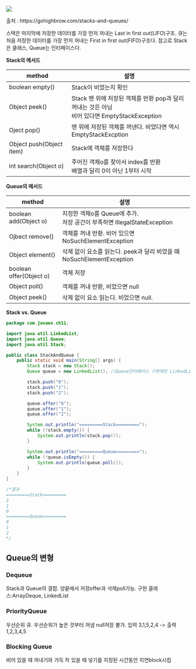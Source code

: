 
![](https://images.velog.io/images/cocodori/post/bf6c949d-2a2e-4f7d-9e31-1ac6582ac82b/1_GNA2E1NFiJMc6cTHHPa6kw.png)
<figcaption>출처 : https://gohighbrow.com/stacks-and-queues/</figcaption>

스택은 마지막에 저장한 데이터를 가장 먼저 꺼내는 Last in first out(LIFO)구조.
큐는 처음 저장한 데이터를 가장 먼저 꺼내는 First in first out(FIFO)구조다.
참고로 Stack은 클래스, Queue는 인터페이스다.

**Stack의 메서드**

|method|설명|
|--|--|
|boolean empty()|Stack이 비었는지 확인|
|Object peek()|Stack 맨 위에 저장된 객체를 반환 pop과 달리 꺼내는 것은 아님<br>비어 있다면 EmptyStackException|
|Oject pop()|맨 위에 저장된 객체를 꺼낸다. 비었다면 역시<br>EmptyStackExcption|
|Object push(Object item)|Stack에 객체를 저장한다|
|int search(Object o)|주어진 객체o를 찾아서 index를 반환<br>배열과 달리 0이 아닌 1부터 시작|

**Queue의 메서드**

|method|설명|
|--|--|
|boolean add(Object o)|지정한 객체o를 Queue에 추가.<br>저장 공간이 부족하면 IllegalStateException|
|Ojbect remove()|객체를 꺼내 반환. 비어 있으면 NoSuchElementException|
|Object element()|삭제 없이 요소를 읽는다. peek과 달리 비었을 때 NoSuchElementException|
|boolean offer(Object o)|객체 저장|
|Object poll()|객체를 꺼내 반환, 비었으면 null|
|Object peek()|삭제 없이 요소 읽는다. 비었으면 null.|

**Stack vs. Queue**
```java
package com.javaex.ch11;

import java.util.LinkedList;
import java.util.Queue;
import java.util.Stack;

public class StackAndQueue {
    public static void main(String[] args) {
        Stack stack = new Stack();
        Queue queue = new LinkedList(); //Queue인터페이스 구현체인 LinkedList

        stack.push("0");
        stack.push("1");
        stack.push("2");

        queue.offer("0");
        queue.offer("1");
        queue.offer("2");

        System.out.println("=========Stack=========");
        while (!stack.empty()) {
            System.out.println(stack.pop());
        }

        System.out.println("=========Queue=========");
        while (!queue.isEmpty()) {
            System.out.println(queue.poll());
        }
    }
}

/*결과
=========Stack=========
2
1
0
=========Queue=========
0
1
2
*/
```

## Queue의 변형

### Dequeue
Stack과 Queue의 결합. 양끝에서 저장offer과 삭제poll가능.
구현 클래스:ArrayDeque, LinkedList

### PriorityQueue
우선순위 큐. 우선순위가 높은 것부터 꺼냄
null저장 불가.
입력 3,1,5,2,4 -> 출력 1,2,3,4,5

### Blocking Queue
비어 있을 때 꺼내기와 가득 차 있을 때 넣기를
지정된 시간동안 지연block시킴

